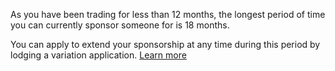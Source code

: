 As you have been trading for less than 12 months, the longest period of time you can currently sponsor someone for is 18 months. 

You can apply to extend your sponsorship at any time during this period by lodging a variation application. [Learn more](#)
